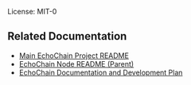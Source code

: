 License: MIT-0

## Related Documentation

*   [Main EchoChain Project README](../../../../README.md)
*   [EchoChain Node README (Parent)](../../README.md)
*   [EchoChain Documentation and Development Plan](../../../../docs/EchoChain_Documentation_and_Development_Plan.md)